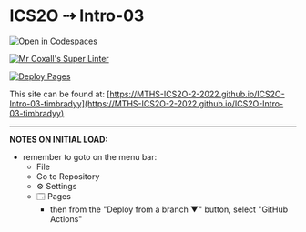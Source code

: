 # ICS2O ⇢ Intro-03

[![Open in Codespaces](https://classroom.github.com/assets/launch-codespace-f4981d0f882b2a3f0472912d15f9806d57e124e0fc890972558857b51b24a6f9.svg)](https://classroom.github.com/open-in-codespaces?assignment_repo_id=10038885)

[![Mr Coxall's Super Linter](https://github.com/MTHS-ICS2O-2-2022/ICS2O-Intro-03-timbradyy/workflows/Mr%20Coxall's%20Super%20Linter/badge.svg)](https://github.com/MTHS-ICS2O-2-2022/ICS2O-Intro-03-timbradyy/actions)

[![Deploy Pages](https://github.com/MTHS-ICS2O-2-2022/ICS2O-Intro-03-timbradyy/workflows/Deploy%20Pages/badge.svg)](https://github.com/MTHS-ICS2O-2-2022/ICS2O-Intro-03-timbradyy/actions)

This site can be found at: [https://MTHS-ICS2O-2-2022.github.io/ICS2O-Intro-03-timbradyy](https://MTHS-ICS2O-2-2022.github.io/ICS2O-Intro-03-timbradyy)

---

**NOTES ON INITIAL LOAD:**
- remember to goto on the menu bar:
  - File
  - Go to Repository
  - ⚙ Settings
  - 🗔 Pages
    - then from the "Deploy from a branch ▼" button, select "GitHub Actions"
